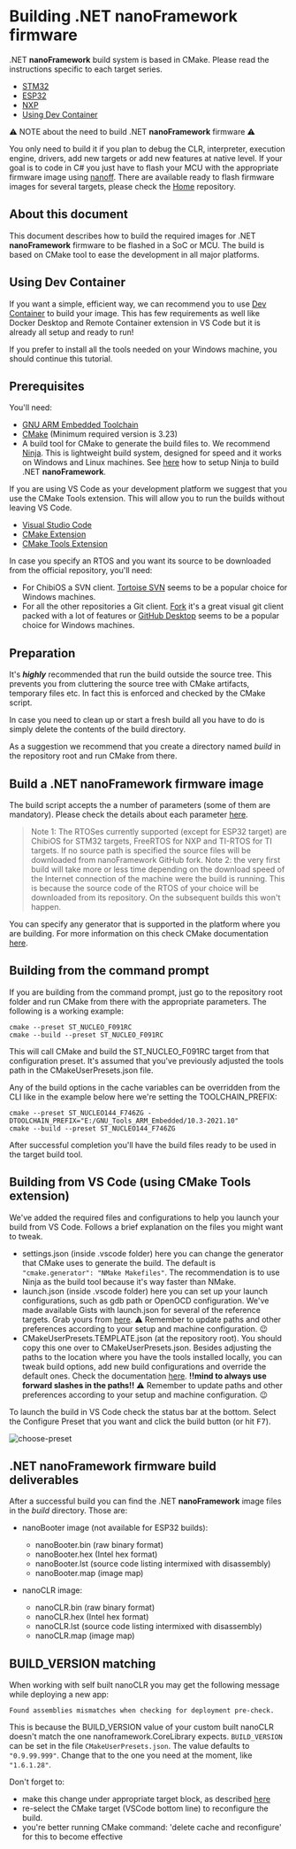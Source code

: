 # Building .NET **nanoFramework** firmware

.NET **nanoFramework** build system is based in CMake. Please read the instructions specific to each target series.

- [STM32](build-stm32.md)
- [ESP32](build-esp32.md)
- [NXP](build-nxp.md)
- [Using Dev Container](using-dev-container.md)

⚠️ NOTE about the need to build .NET **nanoFramework** firmware ⚠️

You only need to build it if you plan to debug the CLR, interpreter, execution engine, drivers, add new targets or add new features at native level.
If your goal is to code in C# you just have to flash your MCU with the appropriate firmware image using [nanoff](https://github.com/nanoframework/nanoFirmwareFlasher).
There are available ready to flash firmware images for several targets, please check the [Home](https://github.com/nanoframework/Home#firmware-for-reference-boards) repository.

## About this document

This document describes how to build the required images for .NET **nanoFramework** firmware to be flashed in a SoC or MCU.
The build is based on CMake tool to ease the development in all major platforms.

## Using Dev Container

If you want a simple, efficient way, we can recommend you to use [Dev Container](using-dev-container.md) to build your image. This has few requirements as well like Docker Desktop and Remote Container extension in VS Code but it is already all setup and ready to run!

If you prefer to install all the tools needed on your Windows machine, you should continue this tutorial.

## Prerequisites

You'll need:

- [GNU ARM Embedded Toolchain](https://developer.arm.com/open-source/gnu-toolchain/gnu-rm/downloads)
- [CMake](https://cmake.org/) (Minimum required version is 3.23)
- A build tool for CMake to generate the build files to. We recommend [Ninja](https://github.com/ninja-build/ninja). This is lightweight build system, designed for speed and it works on Windows and Linux machines. See [here](cmake/ninja-build.md) how to setup Ninja to build .NET **nanoFramework**.

If you are using VS Code as your development platform we suggest that you use the CMake Tools extension. This will allow you to run the builds without leaving VS Code.

- [Visual Studio Code](http://code.visualstudio.com/)
- [CMake Extension](https://marketplace.visualstudio.com/items?itemName=twxs.cmake)
- [CMake Tools Extension](https://marketplace.visualstudio.com/items?itemName=ms-vscode.cmake-tools)

In case you specify an RTOS and you want its source to be downloaded from the official repository, you'll need:

- For ChibiOS a SVN client. [Tortoise SVN](https://tortoisesvn.net/downloads) seems to be a popular choice for Windows machines.
- For all the other repositories a Git client. [Fork](https://git-fork.com/) it's a great visual git client packed with a lot of features or [GitHub Desktop](https://desktop.github.com/) seems to be a popular choice for Windows machines.

## Preparation

It's ***highly*** recommended that run the build outside the source tree. This prevents you from cluttering the source tree with CMake artifacts, temporary files etc.
In fact this is enforced and checked by the CMake script.

In case you need to clean up or start a fresh build all you have to do is simply delete the contents of the build directory.

As a suggestion we recommend that you create a directory named *build* in the repository root and run CMake from there.

## Build a .NET **nanoFramework** firmware image

The build script accepts the a number of parameters (some of them are mandatory). Please check the details about each parameter [here](cmake-presets.md).

> Note 1: The RTOSes currently supported (except for ESP32 target) are ChibiOS for STM32 targets, FreeRTOS for NXP and TI-RTOS for TI targets. If no source path is specified the source files will be downloaded from nanoFramework  GitHub fork.
> Note 2: the very first build will take more or less time depending on the download speed of the Internet connection of the machine were the build is running. This is because the source code of the RTOS of your choice will be downloaded from its repository. On the subsequent builds this won't happen.

You can specify any generator that is supported in the platform where you are building.
For more information on this check CMake documentation [here](https://cmake.org/cmake/help/v3.23/manual/cmake-generators.7.html?highlight=generator).

## Building from the command prompt

If you are building from the command prompt, just go to the repository root folder and run CMake from there with the appropriate parameters.
The following is a working example:

```text
cmake --preset ST_NUCLEO_F091RC
cmake --build --preset ST_NUCLEO_F091RC
```

This will call CMake and build the ST_NUCLEO_F091RC target from that configuration preset. It's assumed that you've previously adjusted the tools path in the CMakeUserPresets.json file.

Any of the build options in the cache variables can be overridden from the CLI like in the example below here we're setting the TOOLCHAIN_PREFIX:

```text
cmake --preset ST_NUCLEO144_F746ZG -DTOOLCHAIN_PREFIX="E:/GNU_Tools_ARM_Embedded/10.3-2021.10"
cmake --build --preset ST_NUCLEO144_F746ZG
```

After successful completion you'll have the build files ready to be used in the target build tool.

## Building from VS Code (using CMake Tools extension)

We've added the required files and configurations to help you launch your build from VS Code.
Follows a brief explanation on the files you might want to tweak.

- settings.json (inside .vscode folder) here you can change the generator that CMake uses to generate the build. The default is ```"cmake.generator": "NMake Makefiles"```. The recommendation is to use Ninja as the build tool because it's way faster than NMake.
- launch.json (inside .vscode folder) here you can set up your launch configurations, such as gdb path or OpenOCD configuration. We've made available Gists with launch.json for several of the reference targets. Grab yours from [here](https://gist.github.com/nfbot). :warning: Remember to update paths and other preferences according to your setup and machine configuration. :wink:
- CMakeUserPresets.TEMPLATE.json (at the repository root). You should copy this one over to CMakeUserPresets.json. Besides adjusting the paths to the location where you have the tools installed locally, you can tweak build options, add new build configurations and override the default ones. Check the documentation [here](https://github.com/microsoft/vscode-cmake-tools/blob/main/docs/cmake-presets.md). **!!mind to always use forward slashes in the paths!!**
:warning: Remember to update paths and other preferences according to your setup and machine configuration. :wink:

To launch the build in VS Code check the status bar at the bottom. Select the Configure Preset that you want and click the build button (or hit <kbd>F7</kbd>).

![choose-preset](../../images/building/vs-code-bottom-tolbar-choose-preset.png)

## .NET **nanoFramework** firmware build deliverables

After a successful build you can find the .NET **nanoFramework** image files in the *build* directory. Those are:

- nanoBooter image (not available for ESP32 builds):

  - nanoBooter.bin (raw binary format)
  - nanoBooter.hex (Intel hex format)
  - nanoBooter.lst (source code listing intermixed with disassembly)
  - nanoBooter.map (image map)

- nanoCLR image:

  - nanoCLR.bin (raw binary format)
  - nanoCLR.hex (Intel hex format)
  - nanoCLR.lst (source code listing intermixed with disassembly)
  - nanoCLR.map (image map)

## BUILD_VERSION matching

When working with self built nanoCLR you may get the following message while deploying a new app:

```text
Found assemblies mismatches when checking for deployment pre-check.
```

This is because the BUILD_VERSION value of your custom built nanoCLR doesn't match the one nanoframework.CoreLibrary expects.
`BUILD_VERSION` can be set in the file `CMakeUserPresets.json`. The value defaults to `"0.9.99.999"`.
Change that to the one you need at the moment, like `"1.6.1.28"`.

Don't forget to:

- make this change under appropriate target block, as described [here](cmake-presets.md)
- re-select the CMake target (VSCode bottom line) to reconfigure the build.
- you're better running CMake command: 'delete cache and reconfigure' for this to become effective
